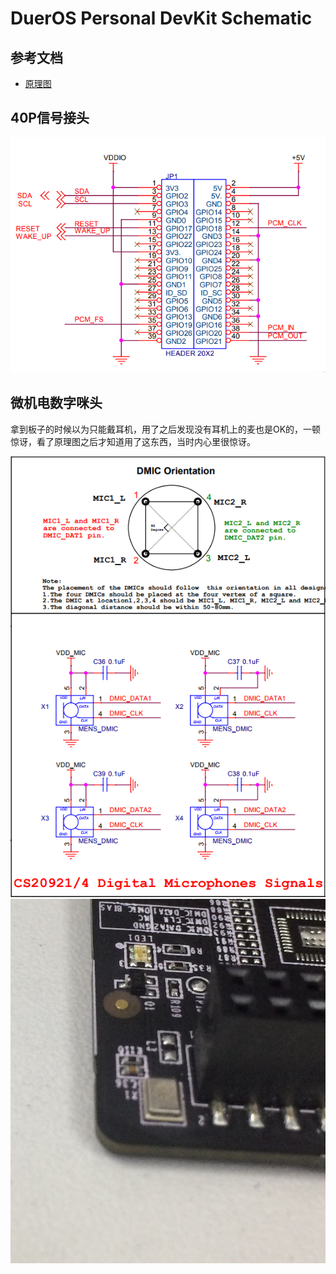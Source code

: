 # DuerOS Personal DevKit Schematic

## 参考文档

* [原理图](./refers/DuerOS_Personal_DevKit_Schematic_v1.0.pdf)

## 40P信号接头

![./image/DuerOS_Personal_DevKit_40PIN.png](./image/DuerOS_Personal_DevKit_40PIN.png)

## 微机电数字咪头

拿到板子的时候以为只能戴耳机，用了之后发现没有耳机上的麦也是OK的，一顿惊讶，看了原理图之后才知道用了这东西，当时内心里很惊讶。

![./image/DuerOS_Personal_DevKit_MEMS_DMIC.png](./image/DuerOS_Personal_DevKit_MEMS_DMIC.png)  
![./image/DuerOS_Personal_DevKit_MEMS_DMIC_Chip.jpg](./image/DuerOS_Personal_DevKit_MEMS_DMIC_Chip.jpg)
